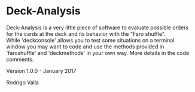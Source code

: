 # Deck-Analysis

Deck-Analysis is a very little piece of software to evaluate possible orders for the cards
at the deck and its behavior with the "Faro shuffle".  
While 'deckconsole' allows you to test some situations on a terminal window you may want to
code and use the methods provided in 'faroshuffle' and 'deckmethods' in your own way.
More details in the code comments.

Version 1.0.0 - January 2017

Rodrigo Valla